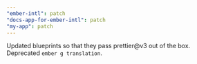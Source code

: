 ```yaml
---
"ember-intl": patch
"docs-app-for-ember-intl": patch
"my-app": patch
---
```


Updated blueprints so that they pass prettier@v3 out of the box. Deprecated `ember g translation`.

